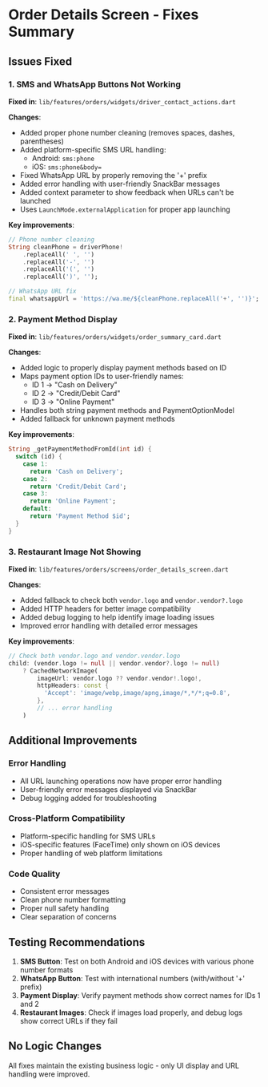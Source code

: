 # Order Details Screen - Fixes Summary

## Issues Fixed

### 1. SMS and WhatsApp Buttons Not Working

**Fixed in**: `lib/features/orders/widgets/driver_contact_actions.dart`

**Changes**:
- Added proper phone number cleaning (removes spaces, dashes, parentheses)
- Added platform-specific SMS URL handling:
  - Android: `sms:phone`
  - iOS: `sms:phone&body=`
- Fixed WhatsApp URL by properly removing the '+' prefix
- Added error handling with user-friendly SnackBar messages
- Added context parameter to show feedback when URLs can't be launched
- Uses `LaunchMode.externalApplication` for proper app launching

**Key improvements**:
```dart
// Phone number cleaning
String cleanPhone = driverPhone!
    .replaceAll(' ', '')
    .replaceAll('-', '')
    .replaceAll('(', '')
    .replaceAll(')', '');

// WhatsApp URL fix
final whatsappUrl = 'https://wa.me/${cleanPhone.replaceAll('+', '')}';
```

### 2. Payment Method Display

**Fixed in**: `lib/features/orders/widgets/order_summary_card.dart`

**Changes**:
- Added logic to properly display payment methods based on ID
- Maps payment option IDs to user-friendly names:
  - ID 1 → "Cash on Delivery"
  - ID 2 → "Credit/Debit Card"
  - ID 3 → "Online Payment"
- Handles both string payment methods and PaymentOptionModel
- Added fallback for unknown payment methods

**Key improvements**:
```dart
String _getPaymentMethodFromId(int id) {
  switch (id) {
    case 1:
      return 'Cash on Delivery';
    case 2:
      return 'Credit/Debit Card';
    case 3:
      return 'Online Payment';
    default:
      return 'Payment Method $id';
  }
}
```

### 3. Restaurant Image Not Showing

**Fixed in**: `lib/features/orders/screens/order_details_screen.dart`

**Changes**:
- Added fallback to check both `vendor.logo` and `vendor.vendor?.logo`
- Added HTTP headers for better image compatibility
- Added debug logging to help identify image loading issues
- Improved error handling with detailed error messages

**Key improvements**:
```dart
// Check both vendor.logo and vendor.vendor.logo
child: (vendor.logo != null || vendor.vendor?.logo != null)
    ? CachedNetworkImage(
        imageUrl: vendor.logo ?? vendor.vendor!.logo!,
        httpHeaders: const {
          'Accept': 'image/webp,image/apng,image/*,*/*;q=0.8',
        },
        // ... error handling
    )
```

## Additional Improvements

### Error Handling
- All URL launching operations now have proper error handling
- User-friendly error messages displayed via SnackBar
- Debug logging added for troubleshooting

### Cross-Platform Compatibility
- Platform-specific handling for SMS URLs
- iOS-specific features (FaceTime) only shown on iOS devices
- Proper handling of web platform limitations

### Code Quality
- Consistent error messages
- Clean phone number formatting
- Proper null safety handling
- Clear separation of concerns

## Testing Recommendations

1. **SMS Button**: Test on both Android and iOS devices with various phone number formats
2. **WhatsApp Button**: Test with international numbers (with/without '+' prefix)
3. **Payment Display**: Verify payment methods show correct names for IDs 1 and 2
4. **Restaurant Images**: Check if images load properly, and debug logs show correct URLs if they fail

## No Logic Changes
All fixes maintain the existing business logic - only UI display and URL handling were improved.